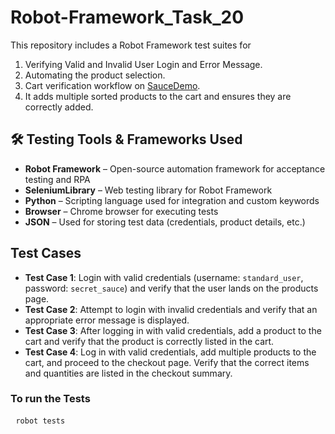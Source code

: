 # Robot-Framework_Task_20
This repository includes a Robot Framework test suites for 
1. Verifying Valid and Invalid User Login and Error Message.
2. Automating the product selection.
3. Cart verification workflow on [SauceDemo](https://www.saucedemo.com/).
4. It adds multiple sorted products to the cart and ensures they are correctly added.

## 🛠️ Testing Tools & Frameworks Used
- **Robot Framework** – Open-source automation framework for acceptance testing and RPA  
- **SeleniumLibrary** – Web testing library for Robot Framework  
- **Python** – Scripting language used for integration and custom keywords  
- **Browser** – Chrome browser for executing tests  
- **JSON** – Used for storing test data (credentials, product details, etc.)
  
## Test Cases 
- **Test Case 1**: Login with valid credentials (username: `standard_user`, password: `secret_sauce`) and verify that the user lands on the products page.  
- **Test Case 2**: Attempt to login with invalid credentials and verify that an appropriate error message is displayed.  
- **Test Case 3**: After logging in with valid credentials, add a product to the cart and verify that the product is correctly listed in the cart.  
- **Test Case 4**: Log in with valid credentials, add multiple products to the cart, and proceed to the checkout page. Verify that the correct items and quantities are listed in the checkout summary.

### **To run the Tests**
<pre> <code>robot tests </code> </pre>

